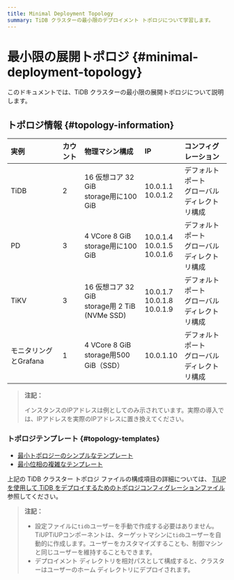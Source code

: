 ```yaml
---
title: Minimal Deployment Topology
summary: TiDB クラスターの最小限のデプロイメント トポロジについて学習します。
---
```


# 最小限の展開トポロジ {#minimal-deployment-topology}

このドキュメントでは、TiDB クラスターの最小限の展開トポロジについて説明します。

## トポロジ情報 {#topology-information}

| 実例             | カウント | 物理マシン構成                                      | IP                                   | コンフィグレーション                 |
| :------------- | :--- | :------------------------------------------- | :----------------------------------- | :------------------------- |
| TiDB           | 2    | 16 仮想コア 32 GiB<br/>storage用に100 GiB          | 10.0.1.1<br/> 10.0.1.2               | デフォルトポート<br/>グローバルディレクトリ構成 |
| PD             | 3    | 4 VCore 8 GiB<br/>storage用に100 GiB           | 10.0.1.4<br/> 10.0.1.5<br/> 10.0.1.6 | デフォルトポート<br/>グローバルディレクトリ構成 |
| TiKV           | 3    | 16 仮想コア 32 GiB<br/>storage用 2 TiB (NVMe SSD) | 10.0.1.7<br/> 10.0.1.8<br/> 10.0.1.9 | デフォルトポート<br/>グローバルディレクトリ構成 |
| モニタリングとGrafana | 1    | 4 VCore 8 GiB<br/>storage用500 GiB（SSD）       | 10.0.1.10                            | デフォルトポート<br/>グローバルディレクトリ構成 |

> **注記：**
>
> インスタンスのIPアドレスは例としてのみ示されています。実際の導入では、IPアドレスを実際のIPアドレスに置き換えてください。

### トポロジテンプレート {#topology-templates}

-   [最小トポロジーのシンプルなテンプレート](https://github.com/pingcap/docs/blob/master/config-templates/simple-mini.yaml)
-   [最小位相の複雑なテンプレート](https://github.com/pingcap/docs/blob/master/config-templates/complex-mini.yaml)

上記の TiDB クラスター トポロジ ファイルの構成項目の詳細については、 [TiUPを使用して TiDB をデプロイするためのトポロジコンフィグレーションファイル](/tiup/tiup-cluster-topology-reference.md)参照してください。

> **注記：**
>
> -   設定ファイルに`tidb`ユーザーを手動で作成する必要はありません。TiUPTiUPコンポーネントは、ターゲットマシンに`tidb`ユーザーを自動的に作成します。ユーザーをカスタマイズすることも、制御マシンと同じユーザーを維持することもできます。
> -   デプロイメント ディレクトリを相対パスとして構成すると、クラスターはユーザーのホーム ディレクトリにデプロイされます。
